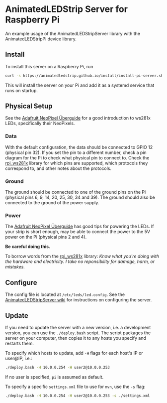 # AnimatedLEDStrip Server for Raspberry Pi
An example usage of the AnimatedLEDStripServer library with the AnimatedLEDStripPi device library.

## Install
To install this server on a Raspberry Pi, run
```bash
curl -s https://animatedledstrip.github.io/install/install-pi-server.sh | sudo bash
```

This will install the server on your Pi and add it as a systemd service that runs on startup.

## Physical Setup
See the [Adafruit NeoPixel Überguide](https://learn.adafruit.com/adafruit-neopixel-uberguide) for a good introduction to ws281x LEDs, specifically their NeoPixels.

### Data
With the default configuration, the data should be connected to GPIO 12 (physical pin 32).
If you set the pin to a different number, check a pin diagram for the Pi to check what physical pin to connect to.
Check the [rpi_ws281x](https://github.com/jgarff/rpi_ws281x) library for which pins are supported, which protocols they correspond to, and other notes about the protocols.

### Ground
The ground should be connected to one of the ground pins on the Pi (physical pins 6, 9, 14, 20, 25, 30, 34 and 39).
The ground should also be connected to the ground of the power supply.

### Power
The [Adafruit NeoPixel Überguide](https://learn.adafruit.com/adafruit-neopixel-uberguide/powering-neopixels) has good tips for powering the LEDs.
If your strip is short enough, may be able to connect the power to the 5V power on the Pi (physical pins 2 and 4).

**Be careful doing this.**

To borrow words from the [rpi_ws281x](https://github.com/jgarff/rpi_ws281x) library: *Know what you're doing with the hardware and electricity. I take no reponsibility for damage, harm, or mistakes.*


## Configure
The config file is located at `/etc/leds/led.config`.
See the [AnimatedLEDStripServer wiki](https://github.com/AnimatedLEDStrip/server/wiki/Configuration) for instructions on configuring the server.


## Update
If you need to update the server with a new version, i.e. a development version, you can use the `./deploy.bash` script.
The script packages the server on your computer, then copies it to any hosts you specify and restarts them.

To specify which hosts to update, add `-H` flags for each host's IP or user@IP, i.e.:
```bash
./deploy.bash -H 10.0.0.254 -H user2@10.0.0.253
```
If no user is specified, `pi` is assumed as default.

To specify a specific `settings.xml` file to use for `mvn`, use the `-s` flag:

```bash
./deploy.bash -H 10.0.0.254 -H user2@10.0.0.253 -s ./settings.xml
```
